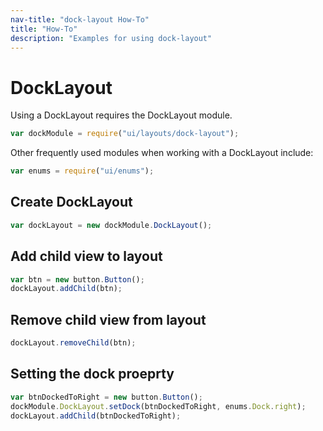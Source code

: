 ```yaml
---
nav-title: "dock-layout How-To"
title: "How-To"
description: "Examples for using dock-layout"
---
```

# DockLayout
Using a DockLayout requires the DockLayout module.
``` JavaScript
var dockModule = require("ui/layouts/dock-layout");
```
Other frequently used modules when working with a DockLayout include:
``` JavaScript
var enums = require("ui/enums");
```
## Create DockLayout
``` JavaScript
var dockLayout = new dockModule.DockLayout();
 ```
## Add child view to layout
``` JavaScript
var btn = new button.Button();
dockLayout.addChild(btn);
 ```
## Remove child view from layout
``` JavaScript
dockLayout.removeChild(btn);
```
## Setting the dock proeprty
``` JavaScript
var btnDockedToRight = new button.Button();
dockModule.DockLayout.setDock(btnDockedToRight, enums.Dock.right);
dockLayout.addChild(btnDockedToRight);
```
